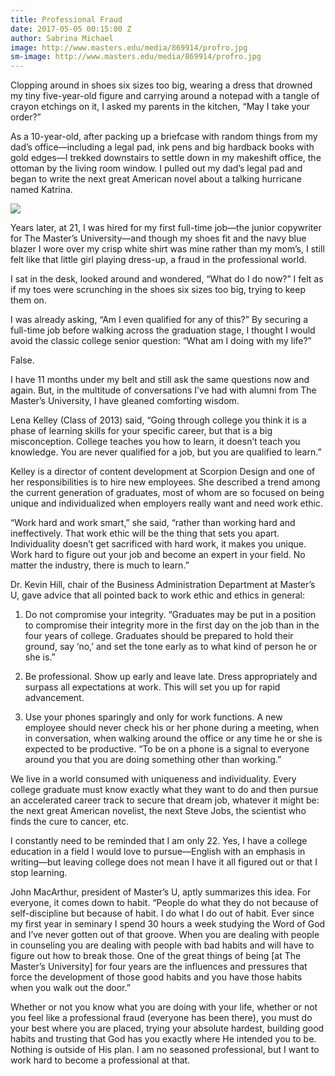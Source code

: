 ```yaml
---
title: Professional Fraud
date: 2017-05-05 00:15:00 Z
author: Sabrina Michael
image: http://www.masters.edu/media/869914/profro.jpg
sm-image: http://www.masters.edu/media/869914/profro.jpg
---
```


Clopping around in shoes six sizes too big, wearing a dress that drowned my tiny five-year-old figure and carrying around a notepad with a tangle of crayon etchings on it, I asked my parents in the kitchen, “May I take your order?”

As a 10-year-old, after packing up a briefcase with random things from my dad’s office—including a legal pad, ink pens and big hardback books with gold edges—I trekked downstairs to settle down in my makeshift office, the ottoman by the living room window. I pulled out my dad’s legal pad and began to write the next great American novel about a talking hurricane named Katrina.

![](http://www.masters.edu/media/869914/profro.jpg?width=500&height=320.43650793650795)

Years later, at 21, I was hired for my first full-time job—the junior copywriter for The Master’s University—and though my shoes fit and the navy blue blazer I wore over my crisp white shirt was mine rather than my mom’s, I still felt like that little girl playing dress-up, a fraud in the professional world.

I sat in the desk, looked around and wondered, “What do I do now?” I felt as if my toes were scrunching in the shoes six sizes too big, trying to keep them on.

I was already asking, “Am I even qualified for any of this?” By securing a full-time job before walking across the graduation stage, I thought I would avoid the classic college senior question: “What am I doing with my life?”

False.

I have 11 months under my belt and still ask the same questions now and again. But, in the multitude of conversations I’ve had with alumni from The Master’s University, I have gleaned comforting wisdom.

Lena Kelley (Class of 2013) said, “Going through college you think it is a phase of learning skills for your specific career, but that is a big misconception. College teaches you how to learn, it doesn’t teach you knowledge. You are never qualified for a job, but you are qualified to learn.”

Kelley is a director of content development at Scorpion Design and one of her responsibilities is to hire new employees. She described a trend among the current generation of graduates, most of whom are so focused on being unique and individualized when employers really want and need work ethic.

“Work hard and work smart,” she said, “rather than working hard and ineffectively. That work ethic will be the thing that sets you apart. Individuality doesn’t get sacrificed with hard work, it makes you unique. Work hard to figure out your job and become an expert in your field. No matter the industry, there is much to learn.”

Dr. Kevin Hill, chair of the Business Administration Department at Master’s U, gave advice that all pointed back to work ethic and ethics in general:

1. Do not compromise your integrity. “Graduates may be put in a position to compromise their integrity more in the first day on the job than in the four years of college. Graduates should be prepared to hold their ground, say ‘no,’ and set the tone early as to what kind of person he or she is.”

2. Be professional. Show up early and leave late. Dress appropriately and surpass all expectations at work. This will set you up for rapid advancement.

3. Use your phones sparingly and only for work functions. A new employee should never check his or her phone during a meeting, when in conversation, when walking around the office or any time he or she is expected to be productive. “To be on a phone is a signal to everyone around you that you are doing something other than working.”

We live in a world consumed with uniqueness and individuality. Every college graduate must know exactly what they want to do and then pursue an accelerated career track to secure that dream job, whatever it might be: the next great American novelist, the next Steve Jobs, the scientist who finds the cure to cancer, etc.

I constantly need to be reminded that I am only 22. Yes, I have a college education in a field I would love to pursue—English with an emphasis in writing—but leaving college does not mean I have it all figured out or that I stop learning.

John MacArthur, president of Master’s U, aptly summarizes this idea. For everyone, it comes down to habit. “People do what they do not because of self-discipline but because of habit. I do what I do out of habit. Ever since my first year in seminary I spend 30 hours a week studying the Word of God and I’ve never gotten out of that groove. When you are dealing with people in counseling you are dealing with people with bad habits and will have to figure out how to break those. One of the great things of being \[at The Master’s University\] for four years are the influences and pressures that force the development of those good habits and you have those habits when you walk out the door.”

Whether or not you know what you are doing with your life, whether or not you feel like a professional fraud (everyone has been there), you must do your best where you are placed, trying your absolute hardest, building good habits and trusting that God has you exactly where He intended you to be. Nothing is outside of His plan. I am no seasoned professional, but I want to work hard to become a professional at that.